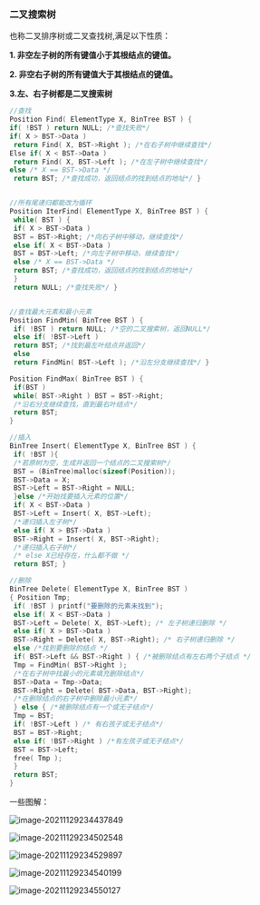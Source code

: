 ### 二叉搜索树

也称二叉排序树或二叉查找树,满足以下性质：

**1. 非空左子树的所有键值小于其根结点的键值。**

**2. 非空右子树的所有键值大于其根结点的键值。**

**3.左、右子树都是二叉搜索树**

```c
//查找
Position Find( ElementType X, BinTree BST ) {
if( !BST ) return NULL; /*查找失败*/
if( X > BST->Data )
 return Find( X, BST->Right ); /*在右子树中继续查找*/
Else if( X < BST->Data )
 return Find( X, BST->Left ); /*在左子树中继续查找*/
else /* X == BST->Data */
 return BST; /*查找成功，返回结点的找到结点的地址*/ }


//所有尾递归都能改为循环
Position IterFind( ElementType X, BinTree BST ) {
 while( BST ) {
 if( X > BST->Data )
 BST = BST->Right; /*向右子树中移动，继续查找*/
 else if( X < BST->Data )
 BST = BST->Left; /*向左子树中移动，继续查找*/
 else /* X == BST->Data */
 return BST; /*查找成功，返回结点的找到结点的地址*/
 }
 return NULL; /*查找失败*/ }


//查找最大元素和最小元素
Position FindMin( BinTree BST ) {
 if( !BST ) return NULL; /*空的二叉搜索树，返回NULL*/
 else if( !BST->Left )
 return BST; /*找到最左叶结点并返回*/
 else
 return FindMin( BST->Left ); /*沿左分支继续查找*/ }

Position FindMax( BinTree BST ) {
 if(BST )
 while( BST->Right ) BST = BST->Right;
 /*沿右分支继续查找，直到最右叶结点*/
 return BST;
}

//插入
BinTree Insert( ElementType X, BinTree BST ) {
 if( !BST ){
 /*若原树为空，生成并返回一个结点的二叉搜索树*/
 BST = (BinTree)malloc(sizeof(Position));
 BST->Data = X;
 BST->Left = BST->Right = NULL;
 }else /*开始找要插入元素的位置*/
 if( X < BST->Data )
 BST->Left = Insert( X, BST->Left);
 /*递归插入左子树*/
 else if( X > BST->Data )
 BST->Right = Insert( X, BST->Right);
 /*递归插入右子树*/
 /* else X已经存在，什么都不做 */
 return BST; }

//删除
BinTree Delete( ElementType X, BinTree BST ) 
{ Position Tmp; 
 if( !BST ) printf("要删除的元素未找到"); 
 else if( X < BST->Data ) 
 BST->Left = Delete( X, BST->Left); /* 左子树递归删除 */
 else if( X > BST->Data ) 
 BST->Right = Delete( X, BST->Right); /* 右子树递归删除 */
 else /*找到要删除的结点 */ 
 if( BST->Left && BST->Right ) { /*被删除结点有左右两个子结点 */ 
 Tmp = FindMin( BST->Right ); 
 /*在右子树中找最小的元素填充删除结点*/
 BST->Data = Tmp->Data; 
 BST->Right = Delete( BST->Data, BST->Right);
 /*在删除结点的右子树中删除最小元素*/
 } else { /*被删除结点有一个或无子结点*/
 Tmp = BST; 
 if( !BST->Left ) /* 有右孩子或无子结点*/
 BST = BST->Right; 
 else if( !BST->Right ) /*有左孩子或无子结点*/
 BST = BST->Left;
 free( Tmp );
 }
 return BST;
}
```

一些图解：

![image-20211129234437849](https://haoming2003.oss-cn-hangzhou.aliyuncs.com/image-20211129234437849.png)

![image-20211129234502548](https://haoming2003.oss-cn-hangzhou.aliyuncs.com/image-20211129234502548.png)

![image-20211129234529897](https://haoming2003.oss-cn-hangzhou.aliyuncs.com/image-20211129234529897.png)

![image-20211129234540199](https://haoming2003.oss-cn-hangzhou.aliyuncs.com/image-20211129234540199.png)

![image-20211129234550127](https://haoming2003.oss-cn-hangzhou.aliyuncs.com/image-20211129234550127.png)

